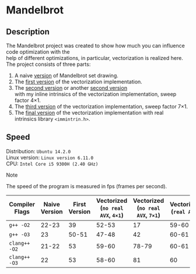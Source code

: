 # Mandelbrot

## Description

The Mandelbrot project was created to show how much you can influence code optimization with the  
help of different optimizations, in particular, vectorization is realized here.  
The project consists of three parts:  

1. A naive [version](buterbrod_spd0.cpp) of Mandelbrot set drawing.
2. The [first version](buterbrod_spd1.cpp) of the vectorization implementation.
3. The [second version](buterbrod_spd2.0.cpp) or another [second version](buterbrod_spd2myIntr.cpp)  
with my inline intrinsics of the vectorization implementation, sweep factor 4×1.
4. The [third version](buterbrod_spd2.1.cpp) of the vectorization implementation, sweep factor 7×1.
5. The [final version](buterbrod_spd2trueIntr.cpp) of the vectorization implementation with real  
intrinsics library `<immintrin.h>`.

## Speed

Distribution: `Ubuntu 14.2.0`  
Linux version: `Linux version 6.11.0`  
CPU: `Intel Core i5 9300H (2.40 GHz)`  
> [!NOTE]
> The speed of the program is measured in fps (frames per second).

| Compiler Flags       | Naive Version | First Version | Vectorized (`no real AVX`, `4×1`) | Vectorized (`no real AVX`, `7×1`) | Vectorized (`real AVX`) |
|----------------------|---------------|---------------|----------------------------------|----------------------------------|------------------------|
| `g++ -O2`           | 22-23         | 39            | 52-53                            | 17                               | 59-60                  |
| `g++ -O3`           | 23            | 50-51         | 47-48                            | 42                               | 60-61                  |
| `clang++ -O2`       | 21-22         | 53            | 59-60                            | 78-79                            | 60-61                  |
| `clang++ -O3`       | 22            | 53            | 58-60                            | 81                               | 60                     |
